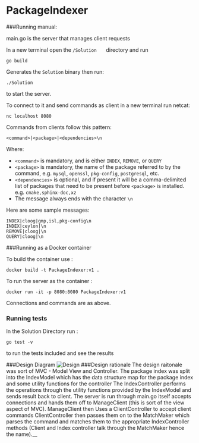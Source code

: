 # PackageIndexer

###Running manual:

main.go is the server that manages client requests

In a new terminal open the ```/Solution   ```  directory and run

```go build``` 

Generates the ```Solution``` binary  then run:

```./Solution``` 

to start the server.

To connect to it and send commands as client in a new terminal run netcat:

```nc localhost 8080```

Commands from clients follow this pattern:

```
<command>|<package>|<dependencies>\n
```

Where:
* `<command>` is mandatory, and is either `INDEX`, `REMOVE`, or `QUERY`
* `<package>` is mandatory, the name of the package referred to by the command, e.g. `mysql`, `openssl`, `pkg-config`, `postgresql`, etc.
* `<dependencies>` is optional, and if present it will be a comma-delimited list of packages that need to be present before `<package>` is installed. e.g. `cmake,sphinx-doc,xz`
* The message always ends with the character `\n`

Here are some sample messages:
```
INDEX|cloog|gmp,isl,pkg-config\n
INDEX|ceylon|\n
REMOVE|cloog|\n
QUERY|cloog|\n
```
###Running as a Docker container

To build the container use :

```docker build -t PackageIndexer:v1 . ```

To run the server as the container :

   ```docker run -it -p 8080:8080 PackageIndexer:v1```
   
Connections and commands are as above.

### Running tests 

In the Solution Directory run :

```go test -v```

to run the tests included and see the results

###Design Diagram
![Design](https://raw.githubusercontent.com/PrahathessRengasamy/PackageIndexer/master/PackageIndex.jpg)
###Design rationale
The design raitonale was sort of MVC - Model View and Controller.
The package index was split into the IndexModel which has the data structure map for the package index and some utility functions for the controller
The IndexController performs the operations through the utility functions provided by the IndexModel and sends result back to client.
The server is run through main.go itself accepts connections and hands them off to ManageClient (this is sort of the view aspect of MVC). ManageClient then Uses a ClientController to accept client commands
ClientController then passes them on to the MatchMaker which parses the command and matches them to the appropriate IndexController methods (Client and Index controller talk through the MatchMaker hence the name).__
 
   